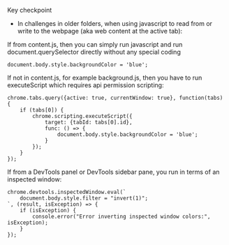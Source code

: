 Key checkpoint
- In challenges in older folders, when using javascript to read from or write to the webpage (aka web content at the active tab):

If from content.js, then you can simply run javascript and run document.querySelector directly without any special coding
```
document.body.style.backgroundColor = 'blue';
```

If not in content.js, for example background.js, then you have to run executeScript which requires api permission scripting:
```
chrome.tabs.query({active: true, currentWindow: true}, function(tabs) {
	if (tabs[0]) {
		chrome.scripting.executeScript({
			target: {tabId: tabs[0].id},
			func: () => {
				document.body.style.backgroundColor = 'blue';
			}
		});
	}
});
```

If from a DevTools panel or DevTools sidebar pane, you run in terms of an inspected window:
```
chrome.devtools.inspectedWindow.eval(`
	document.body.style.filter = "invert(1)";
`, (result, isException) => {
	if (isException) {
		console.error("Error inverting inspected window colors:", isException);
	}
});
```